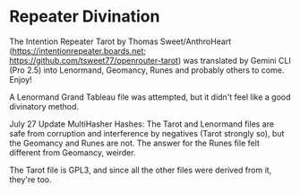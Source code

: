 # Repeater Divination
The Intention Repeater Tarot by Thomas Sweet/AnthroHeart (https://intentionrepeater.boards.net; https://github.com/tsweet77/openrouter-tarot) was translated by Gemini CLI (Pro 2.5) into Lenormand, Geomancy, Runes and probably others to come. Enjoy!

A Lenormand Grand Tableau file was attempted, but it didn't feel like a good divinatory method.

July 27 Update MultiHasher Hashes: The Tarot and Lenormand files are safe from corruption and interference by negatives (Tarot strongly so), but the Geomancy and Runes are not. The answer for the Runes file felt different from Geomancy, weirder.

The Tarot file is GPL3, and since all the other files were derived from it, they're too.
